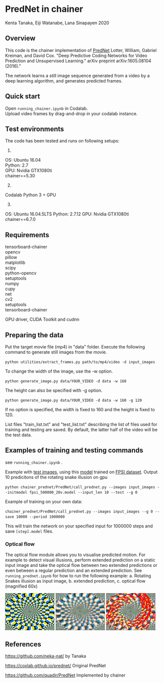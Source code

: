 # PredNet in chainer

Kenta Tanaka, Eiji Watanabe, Lana Sinapayen 2020


## Overview

This code is the chainer implementation of [PredNet](http://arxiv.org/abs/1605.08104) Lotter, William, Gabriel Kreiman, and David Cox. "Deep Predictive Coding Networks for Video Prediction and Unsupervised Learning." arXiv preprint arXiv:1605.08104 (2016)."

The network learns a still image sequence generated from a video by a deep learning algorithm, and generates predicted frames.

## Quick start
Open `running_chainer.ipynb` in Codalab.  
Upload video frames by drag-and-drop in your codalab instance.


## Test environments

The code has been tested and runs on following setups:

1.
OS: Ubuntu 16.04  
Python: 2.7  
GPU: Nvidia GTX1080ti  
chainer==5.30  

2.
Codalab Python 3 + GPU

3.
OS: Ubuntu 16.04.5LTS
Python: 2.7.12
GPU: Nvidia GTX1080ti
chainer==6.7.0

## Requirements

tensorboard-chainer  
opencv  
pillow  
matplotlib  
scipy  
python-opencv  
setuptools  
numpy  
cupy  
net  
cv2  
setuptools  
tensorboard-chainer

GPU driver, CUDA Toolkit and cudnn



## Preparing the data

Put the target movie file (mp4) in "data" folder.
Execute the following command to generate still images from the movie.

`python utilities/extract_frames.py path/to/mp4/video -d input_images`

To change the width of the image, use the -w option.

`python generate_image.py data/YOUR_VIDEO -d data -w 160`

The height can also be specified with -g option.

`python generate_image.py data/YOUR_VIDEO -d data -w 160 -g 120`

If no option is specified, the width is fixed to 160 and the height is fixed to 120.

List files "train_list.txt" and "test_list.txt" describing the list of files used for training and testing are saved.
By default, the latter half of the video will be the test data.


## Examples of training and testing commands

see `running_chainer.ipynb` .

Example with [test images](https://figshare.com/articles/Test_data/5483680), using this [model](https://figshare.com/articles/Sample_Weight_Model_Front_Psychol_15_March_2018_/11931222) trained on [FPSI dataset](https://figshare.com/articles/Training_data/5483668). Output 10 predicitons of the rotating snake illusion on gpu

`python chainer_prednet/PredNet/call_prednet.py --images input_images --initmodel fpsi_500000_20v.model --input_len 10 --test --g 0`

Example of training on your own data:

`chainer_prednet/PredNet/call_prednet.py --images input_images --g 0 --save 10000 --period 1000000` 

This will train the network on your specified input for 1000000 steps and save `[step].model` files.

### Optical flow

The optical flow module allows you to visualise predicted motion.
For example to detect visual illusions, perform extended prediction on a static input image and take the optical flow between two extended predictions or even between a regular prediction and an extended prediction.
See `running_prednet.ipynb` for how to run the following example: a. Rotating Snakes illusion as input image, b. extended prediction, c. optical flow (magnified 60x)

![Input](images_for_readme/input.jpeg)
![Extended prediction](images_for_readme/ext_14.png)
![Flow](images_for_readme/flow.png)


## References

https://github.com/neka-nat/ by Tanaka

https://coxlab.github.io/prednet/ Original PredNet

https://github.com/quadjr/PredNet Implemented by chainer



